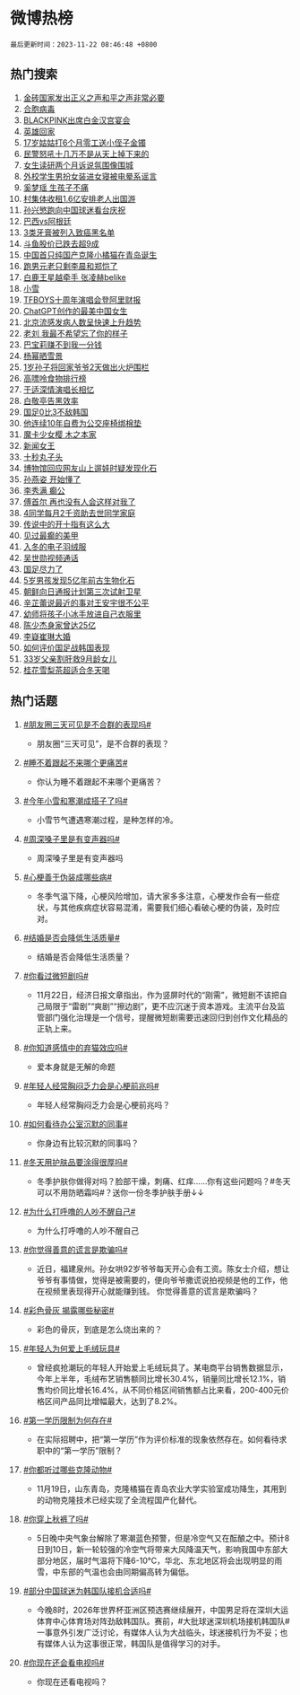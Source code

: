 # 微博热榜

`最后更新时间：2023-11-22 08:46:48 +0800`

## 热门搜索

1. [金砖国家发出正义之声和平之声非常必要](https://m.weibo.cn/search?containerid=100103type%3D1%26t%3D10%26q%3D%23%E9%87%91%E7%A0%96%E5%9B%BD%E5%AE%B6%E5%8F%91%E5%87%BA%E6%AD%A3%E4%B9%89%E4%B9%8B%E5%A3%B0%E5%92%8C%E5%B9%B3%E4%B9%8B%E5%A3%B0%E9%9D%9E%E5%B8%B8%E5%BF%85%E8%A6%81%23&stream_entry_id=51&isnewpage=1&extparam=seat%3D1%26pos%3D0%26dgr%3D0%26cate%3D10103%26c_type%3D51%26q%3D%2523%25E9%2587%2591%25E7%25A0%2596%25E5%259B%25BD%25E5%25AE%25B6%25E5%258F%2591%25E5%2587%25BA%25E6%25AD%25A3%25E4%25B9%2589%25E4%25B9%258B%25E5%25A3%25B0%25E5%2592%258C%25E5%25B9%25B3%25E4%25B9%258B%25E5%25A3%25B0%25E9%259D%259E%25E5%25B8%25B8%25E5%25BF%2585%25E8%25A6%2581%2523%26stream_entry_id%3D51%26filter_type%3Drealtimehot%26display_time%3D1700614006%26pre_seqid%3D17006140067430411839)
1. [合胞病毒](https://m.weibo.cn/search?containerid=100103type%3D1%26t%3D10%26q%3D%E5%90%88%E8%83%9E%E7%97%85%E6%AF%92&stream_entry_id=31&isnewpage=1&extparam=seat%3D1%26c_type%3D31%26dgr%3D0%26cate%3D5001%26q%3D%25E5%2590%2588%25E8%2583%259E%25E7%2597%2585%25E6%25AF%2592%26flag%3D2%26band_rank%3D1%26pos%3D0%26filter_type%3Drealtimehot%26stream_entry_id%3D31%26lcate%3D5001%26realpos%3D1%26display_time%3D1700614006%26pre_seqid%3D17006140067430411839)
1. [BLACKPINK出席白金汉宫宴会](https://m.weibo.cn/search?containerid=100103type%3D1%26t%3D10%26q%3D%23BLACKPINK%E5%87%BA%E5%B8%AD%E7%99%BD%E9%87%91%E6%B1%89%E5%AE%AB%E5%AE%B4%E4%BC%9A%23&stream_entry_id=31&isnewpage=1&extparam=seat%3D1%26c_type%3D31%26dgr%3D0%26cate%3D5001%26q%3D%2523BLACKPINK%25E5%2587%25BA%25E5%25B8%25AD%25E7%2599%25BD%25E9%2587%2591%25E6%25B1%2589%25E5%25AE%25AB%25E5%25AE%25B4%25E4%25BC%259A%2523%26flag%3D1%26band_rank%3D2%26pos%3D1%26filter_type%3Drealtimehot%26stream_entry_id%3D31%26lcate%3D5001%26realpos%3D2%26display_time%3D1700614006%26pre_seqid%3D17006140067430411839)
1. [英雄回家](https://m.weibo.cn/search?containerid=100103type%3D1%26t%3D10%26q%3D%23%E8%8B%B1%E9%9B%84%E5%9B%9E%E5%AE%B6%23&stream_entry_id=31&isnewpage=1&extparam=seat%3D1%26c_type%3D31%26dgr%3D0%26cate%3D5001%26q%3D%2523%25E8%258B%25B1%25E9%259B%2584%25E5%259B%259E%25E5%25AE%25B6%2523%26flag%3D0%26band_rank%3D3%26pos%3D2%26filter_type%3Drealtimehot%26stream_entry_id%3D31%26lcate%3D5001%26realpos%3D3%26display_time%3D1700614006%26pre_seqid%3D17006140067430411839)
1. [17岁姑姑打6个月零工送小侄子金镯](https://m.weibo.cn/search?containerid=100103type%3D1%26t%3D10%26q%3D%2317%E5%B2%81%E5%A7%91%E5%A7%91%E6%89%936%E4%B8%AA%E6%9C%88%E9%9B%B6%E5%B7%A5%E9%80%81%E5%B0%8F%E4%BE%84%E5%AD%90%E9%87%91%E9%95%AF%23&stream_entry_id=31&isnewpage=1&extparam=seat%3D1%26c_type%3D31%26dgr%3D0%26cate%3D5001%26q%3D%252317%25E5%25B2%2581%25E5%25A7%2591%25E5%25A7%2591%25E6%2589%25936%25E4%25B8%25AA%25E6%259C%2588%25E9%259B%25B6%25E5%25B7%25A5%25E9%2580%2581%25E5%25B0%258F%25E4%25BE%2584%25E5%25AD%2590%25E9%2587%2591%25E9%2595%25AF%2523%26flag%3D1%26band_rank%3D4%26pos%3D3%26filter_type%3Drealtimehot%26stream_entry_id%3D31%26lcate%3D5001%26realpos%3D4%26display_time%3D1700614006%26pre_seqid%3D17006140067430411839)
1. [民警怒吼十几万不是从天上掉下来的](https://m.weibo.cn/search?containerid=100103type%3D1%26t%3D10%26q%3D%23%E6%B0%91%E8%AD%A6%E6%80%92%E5%90%BC%E5%8D%81%E5%87%A0%E4%B8%87%E4%B8%8D%E6%98%AF%E4%BB%8E%E5%A4%A9%E4%B8%8A%E6%8E%89%E4%B8%8B%E6%9D%A5%E7%9A%84%23&stream_entry_id=31&isnewpage=1&extparam=seat%3D1%26c_type%3D31%26dgr%3D0%26cate%3D5001%26q%3D%2523%25E6%25B0%2591%25E8%25AD%25A6%25E6%2580%2592%25E5%2590%25BC%25E5%258D%2581%25E5%2587%25A0%25E4%25B8%2587%25E4%25B8%258D%25E6%2598%25AF%25E4%25BB%258E%25E5%25A4%25A9%25E4%25B8%258A%25E6%258E%2589%25E4%25B8%258B%25E6%259D%25A5%25E7%259A%2584%2523%26flag%3D32768%26band_rank%3D5%26pos%3D4%26filter_type%3Drealtimehot%26stream_entry_id%3D31%26lcate%3D5001%26realpos%3D5%26display_time%3D1700614006%26pre_seqid%3D17006140067430411839)
1. [女生读研两个月诉说氛围像围城](https://m.weibo.cn/search?containerid=100103type%3D1%26t%3D10%26q%3D%23%E5%A5%B3%E7%94%9F%E8%AF%BB%E7%A0%94%E4%B8%A4%E4%B8%AA%E6%9C%88%E8%AF%89%E8%AF%B4%E6%B0%9B%E5%9B%B4%E5%83%8F%E5%9B%B4%E5%9F%8E%23&stream_entry_id=31&isnewpage=1&extparam=seat%3D1%26c_type%3D31%26dgr%3D0%26cate%3D5001%26q%3D%2523%25E5%25A5%25B3%25E7%2594%259F%25E8%25AF%25BB%25E7%25A0%2594%25E4%25B8%25A4%25E4%25B8%25AA%25E6%259C%2588%25E8%25AF%2589%25E8%25AF%25B4%25E6%25B0%259B%25E5%259B%25B4%25E5%2583%258F%25E5%259B%25B4%25E5%259F%258E%2523%26flag%3D0%26band_rank%3D6%26pos%3D5%26filter_type%3Drealtimehot%26stream_entry_id%3D31%26lcate%3D5001%26realpos%3D6%26display_time%3D1700614006%26pre_seqid%3D17006140067430411839)
1. [外校学生男扮女装进女寝被电晕系谣言](https://m.weibo.cn/search?containerid=100103type%3D1%26t%3D10%26q%3D%23%E5%A4%96%E6%A0%A1%E5%AD%A6%E7%94%9F%E7%94%B7%E6%89%AE%E5%A5%B3%E8%A3%85%E8%BF%9B%E5%A5%B3%E5%AF%9D%E8%A2%AB%E7%94%B5%E6%99%95%E7%B3%BB%E8%B0%A3%E8%A8%80%23&stream_entry_id=31&isnewpage=1&extparam=seat%3D1%26c_type%3D31%26cate%3D5001%26q%3D%2523%25E5%25A4%2596%25E6%25A0%25A1%25E5%25AD%25A6%25E7%2594%259F%25E7%2594%25B7%25E6%2589%25AE%25E5%25A5%25B3%25E8%25A3%2585%25E8%25BF%259B%25E5%25A5%25B3%25E5%25AF%259D%25E8%25A2%25AB%25E7%2594%25B5%25E6%2599%2595%25E7%25B3%25BB%25E8%25B0%25A3%25E8%25A8%2580%2523%26pos%3D6%26adid%3D212182%26dgr%3D0%26band_rank%3D7%26lcate%3D5001%26stream_entry_id%3D31%26is_ad_pos%3D1%26filter_type%3Drealtimehot%26display_time%3D1700614006%26pre_seqid%3D17006140067430411839)
1. [奚梦瑶 生孩子不痛](https://m.weibo.cn/search?containerid=100103type%3D1%26t%3D10%26q%3D%E5%A5%9A%E6%A2%A6%E7%91%B6+%E7%94%9F%E5%AD%A9%E5%AD%90%E4%B8%8D%E7%97%9B&stream_entry_id=31&isnewpage=1&extparam=seat%3D1%26c_type%3D31%26dgr%3D0%26cate%3D5001%26q%3D%25E5%25A5%259A%25E6%25A2%25A6%25E7%2591%25B6%2520%25E7%2594%259F%25E5%25AD%25A9%25E5%25AD%2590%25E4%25B8%258D%25E7%2597%259B%26flag%3D1%26band_rank%3D7%26pos%3D7%26filter_type%3Drealtimehot%26stream_entry_id%3D31%26lcate%3D5001%26realpos%3D7%26display_time%3D1700614006%26pre_seqid%3D17006140067430411839)
1. [村集体收租1.6亿安排老人出国游](https://m.weibo.cn/search?containerid=100103type%3D1%26t%3D10%26q%3D%23%E6%9D%91%E9%9B%86%E4%BD%93%E6%94%B6%E7%A7%9F1.6%E4%BA%BF%E5%AE%89%E6%8E%92%E8%80%81%E4%BA%BA%E5%87%BA%E5%9B%BD%E6%B8%B8%23&stream_entry_id=31&isnewpage=1&extparam=seat%3D1%26c_type%3D31%26dgr%3D0%26cate%3D5001%26q%3D%2523%25E6%259D%2591%25E9%259B%2586%25E4%25BD%2593%25E6%2594%25B6%25E7%25A7%259F1.6%25E4%25BA%25BF%25E5%25AE%2589%25E6%258E%2592%25E8%2580%2581%25E4%25BA%25BA%25E5%2587%25BA%25E5%259B%25BD%25E6%25B8%25B8%2523%26flag%3D32768%26band_rank%3D8%26pos%3D8%26filter_type%3Drealtimehot%26stream_entry_id%3D31%26lcate%3D5001%26realpos%3D8%26display_time%3D1700614006%26pre_seqid%3D17006140067430411839)
1. [孙兴慜跑向中国球迷看台庆祝](https://m.weibo.cn/search?containerid=100103type%3D1%26t%3D10%26q%3D%23%E5%AD%99%E5%85%B4%E6%85%9C%E8%B7%91%E5%90%91%E4%B8%AD%E5%9B%BD%E7%90%83%E8%BF%B7%E7%9C%8B%E5%8F%B0%E5%BA%86%E7%A5%9D%23&stream_entry_id=31&isnewpage=1&extparam=seat%3D1%26c_type%3D31%26dgr%3D0%26cate%3D5001%26q%3D%2523%25E5%25AD%2599%25E5%2585%25B4%25E6%2585%259C%25E8%25B7%2591%25E5%2590%2591%25E4%25B8%25AD%25E5%259B%25BD%25E7%2590%2583%25E8%25BF%25B7%25E7%259C%258B%25E5%258F%25B0%25E5%25BA%2586%25E7%25A5%259D%2523%26flag%3D0%26band_rank%3D9%26pos%3D9%26filter_type%3Drealtimehot%26stream_entry_id%3D31%26lcate%3D5001%26realpos%3D9%26display_time%3D1700614006%26pre_seqid%3D17006140067430411839)
1. [巴西vs阿根廷](https://m.weibo.cn/search?containerid=100103type%3D1%26t%3D10%26q%3D%23%E5%B7%B4%E8%A5%BFvs%E9%98%BF%E6%A0%B9%E5%BB%B7%23&stream_entry_id=31&isnewpage=1&extparam=seat%3D1%26c_type%3D31%26dgr%3D0%26cate%3D5001%26q%3D%2523%25E5%25B7%25B4%25E8%25A5%25BFvs%25E9%2598%25BF%25E6%25A0%25B9%25E5%25BB%25B7%2523%26flag%3D1%26band_rank%3D10%26pos%3D10%26filter_type%3Drealtimehot%26stream_entry_id%3D31%26lcate%3D5001%26realpos%3D10%26display_time%3D1700614006%26pre_seqid%3D17006140067430411839)
1. [3类牙膏被列入致癌黑名单](https://m.weibo.cn/search?containerid=100103type%3D1%26t%3D10%26q%3D%233%E7%B1%BB%E7%89%99%E8%86%8F%E8%A2%AB%E5%88%97%E5%85%A5%E8%87%B4%E7%99%8C%E9%BB%91%E5%90%8D%E5%8D%95%23&stream_entry_id=31&isnewpage=1&extparam=seat%3D1%26c_type%3D31%26dgr%3D0%26cate%3D5001%26q%3D%25233%25E7%25B1%25BB%25E7%2589%2599%25E8%2586%258F%25E8%25A2%25AB%25E5%2588%2597%25E5%2585%25A5%25E8%2587%25B4%25E7%2599%258C%25E9%25BB%2591%25E5%2590%258D%25E5%258D%2595%2523%26flag%3D0%26band_rank%3D11%26pos%3D11%26filter_type%3Drealtimehot%26stream_entry_id%3D31%26lcate%3D5001%26realpos%3D11%26display_time%3D1700614006%26pre_seqid%3D17006140067430411839)
1. [斗鱼股价已跌去超9成](https://m.weibo.cn/search?containerid=100103type%3D1%26t%3D10%26q%3D%23%E6%96%97%E9%B1%BC%E8%82%A1%E4%BB%B7%E5%B7%B2%E8%B7%8C%E5%8E%BB%E8%B6%859%E6%88%90%23&stream_entry_id=31&isnewpage=1&extparam=seat%3D1%26c_type%3D31%26dgr%3D0%26cate%3D5001%26q%3D%2523%25E6%2596%2597%25E9%25B1%25BC%25E8%2582%25A1%25E4%25BB%25B7%25E5%25B7%25B2%25E8%25B7%258C%25E5%258E%25BB%25E8%25B6%25859%25E6%2588%2590%2523%26flag%3D1%26band_rank%3D12%26pos%3D12%26filter_type%3Drealtimehot%26stream_entry_id%3D31%26lcate%3D5001%26realpos%3D12%26display_time%3D1700614006%26pre_seqid%3D17006140067430411839)
1. [中国首只纯国产克隆小橘猫在青岛诞生](https://m.weibo.cn/search?containerid=100103type%3D1%26t%3D10%26q%3D%23%E4%B8%AD%E5%9B%BD%E9%A6%96%E5%8F%AA%E7%BA%AF%E5%9B%BD%E4%BA%A7%E5%85%8B%E9%9A%86%E5%B0%8F%E6%A9%98%E7%8C%AB%E5%9C%A8%E9%9D%92%E5%B2%9B%E8%AF%9E%E7%94%9F%23&stream_entry_id=31&isnewpage=1&extparam=seat%3D1%26c_type%3D31%26dgr%3D0%26cate%3D5001%26q%3D%2523%25E4%25B8%25AD%25E5%259B%25BD%25E9%25A6%2596%25E5%258F%25AA%25E7%25BA%25AF%25E5%259B%25BD%25E4%25BA%25A7%25E5%2585%258B%25E9%259A%2586%25E5%25B0%258F%25E6%25A9%2598%25E7%258C%25AB%25E5%259C%25A8%25E9%259D%2592%25E5%25B2%259B%25E8%25AF%259E%25E7%2594%259F%2523%26flag%3D1%26band_rank%3D13%26pos%3D13%26filter_type%3Drealtimehot%26stream_entry_id%3D31%26lcate%3D5001%26realpos%3D13%26display_time%3D1700614006%26pre_seqid%3D17006140067430411839)
1. [跑男元老只剩李晨和郑恺了](https://m.weibo.cn/search?containerid=100103type%3D1%26t%3D10%26q%3D%23%E8%B7%91%E7%94%B7%E5%85%83%E8%80%81%E5%8F%AA%E5%89%A9%E6%9D%8E%E6%99%A8%E5%92%8C%E9%83%91%E6%81%BA%E4%BA%86%23&stream_entry_id=31&isnewpage=1&extparam=seat%3D1%26c_type%3D31%26dgr%3D0%26cate%3D5001%26q%3D%2523%25E8%25B7%2591%25E7%2594%25B7%25E5%2585%2583%25E8%2580%2581%25E5%258F%25AA%25E5%2589%25A9%25E6%259D%258E%25E6%2599%25A8%25E5%2592%258C%25E9%2583%2591%25E6%2581%25BA%25E4%25BA%2586%2523%26flag%3D2%26band_rank%3D14%26pos%3D14%26filter_type%3Drealtimehot%26stream_entry_id%3D31%26lcate%3D5001%26realpos%3D14%26display_time%3D1700614006%26pre_seqid%3D17006140067430411839)
1. [白鹿王星越牵手 张凌赫belike](https://m.weibo.cn/search?containerid=100103type%3D1%26t%3D10%26q%3D%E7%99%BD%E9%B9%BF%E7%8E%8B%E6%98%9F%E8%B6%8A%E7%89%B5%E6%89%8B+%E5%BC%A0%E5%87%8C%E8%B5%ABbelike&stream_entry_id=31&isnewpage=1&extparam=seat%3D1%26c_type%3D31%26dgr%3D0%26cate%3D5001%26q%3D%25E7%2599%25BD%25E9%25B9%25BF%25E7%258E%258B%25E6%2598%259F%25E8%25B6%258A%25E7%2589%25B5%25E6%2589%258B%2520%25E5%25BC%25A0%25E5%2587%258C%25E8%25B5%25ABbelike%26flag%3D2%26band_rank%3D15%26pos%3D15%26filter_type%3Drealtimehot%26stream_entry_id%3D31%26lcate%3D5001%26realpos%3D15%26display_time%3D1700614006%26pre_seqid%3D17006140067430411839)
1. [小雪](https://m.weibo.cn/search?containerid=100103type%3D1%26t%3D10%26q%3D%23%E5%B0%8F%E9%9B%AA%23&stream_entry_id=31&isnewpage=1&extparam=seat%3D1%26c_type%3D31%26dgr%3D0%26cate%3D5001%26q%3D%2523%25E5%25B0%258F%25E9%259B%25AA%2523%26flag%3D0%26band_rank%3D16%26pos%3D16%26filter_type%3Drealtimehot%26stream_entry_id%3D31%26lcate%3D5001%26realpos%3D16%26display_time%3D1700614006%26pre_seqid%3D17006140067430411839)
1. [TFBOYS十周年演唱会登阿里财报](https://m.weibo.cn/search?containerid=100103type%3D1%26t%3D10%26q%3D%23TFBOYS%E5%8D%81%E5%91%A8%E5%B9%B4%E6%BC%94%E5%94%B1%E4%BC%9A%E7%99%BB%E9%98%BF%E9%87%8C%E8%B4%A2%E6%8A%A5%23&stream_entry_id=31&isnewpage=1&extparam=seat%3D1%26c_type%3D31%26dgr%3D0%26cate%3D5001%26q%3D%2523TFBOYS%25E5%258D%2581%25E5%2591%25A8%25E5%25B9%25B4%25E6%25BC%2594%25E5%2594%25B1%25E4%25BC%259A%25E7%2599%25BB%25E9%2598%25BF%25E9%2587%258C%25E8%25B4%25A2%25E6%258A%25A5%2523%26flag%3D1%26band_rank%3D17%26pos%3D17%26filter_type%3Drealtimehot%26stream_entry_id%3D31%26lcate%3D5001%26realpos%3D17%26display_time%3D1700614006%26pre_seqid%3D17006140067430411839)
1. [ChatGPT创作的最美中国女生](https://m.weibo.cn/search?containerid=100103type%3D1%26t%3D10%26q%3DChatGPT%E5%88%9B%E4%BD%9C%E7%9A%84%E6%9C%80%E7%BE%8E%E4%B8%AD%E5%9B%BD%E5%A5%B3%E7%94%9F&stream_entry_id=31&isnewpage=1&extparam=seat%3D1%26c_type%3D31%26dgr%3D0%26cate%3D5001%26q%3DChatGPT%25E5%2588%259B%25E4%25BD%259C%25E7%259A%2584%25E6%259C%2580%25E7%25BE%258E%25E4%25B8%25AD%25E5%259B%25BD%25E5%25A5%25B3%25E7%2594%259F%26flag%3D0%26band_rank%3D18%26pos%3D18%26filter_type%3Drealtimehot%26stream_entry_id%3D31%26lcate%3D5001%26realpos%3D18%26display_time%3D1700614006%26pre_seqid%3D17006140067430411839)
1. [北京流感发病人数呈快速上升趋势](https://m.weibo.cn/search?containerid=100103type%3D1%26t%3D10%26q%3D%23%E5%8C%97%E4%BA%AC%E6%B5%81%E6%84%9F%E5%8F%91%E7%97%85%E4%BA%BA%E6%95%B0%E5%91%88%E5%BF%AB%E9%80%9F%E4%B8%8A%E5%8D%87%E8%B6%8B%E5%8A%BF%23&stream_entry_id=31&isnewpage=1&extparam=seat%3D1%26c_type%3D31%26dgr%3D0%26cate%3D5001%26q%3D%2523%25E5%258C%2597%25E4%25BA%25AC%25E6%25B5%2581%25E6%2584%259F%25E5%258F%2591%25E7%2597%2585%25E4%25BA%25BA%25E6%2595%25B0%25E5%2591%2588%25E5%25BF%25AB%25E9%2580%259F%25E4%25B8%258A%25E5%258D%2587%25E8%25B6%258B%25E5%258A%25BF%2523%26flag%3D1%26band_rank%3D19%26pos%3D19%26filter_type%3Drealtimehot%26stream_entry_id%3D31%26lcate%3D5001%26realpos%3D19%26display_time%3D1700614006%26pre_seqid%3D17006140067430411839)
1. [老刘 我最不希望忘了你的样子](https://m.weibo.cn/search?containerid=100103type%3D1%26t%3D10%26q%3D%E8%80%81%E5%88%98+%E6%88%91%E6%9C%80%E4%B8%8D%E5%B8%8C%E6%9C%9B%E5%BF%98%E4%BA%86%E4%BD%A0%E7%9A%84%E6%A0%B7%E5%AD%90&stream_entry_id=31&isnewpage=1&extparam=seat%3D1%26c_type%3D31%26dgr%3D0%26cate%3D5001%26q%3D%25E8%2580%2581%25E5%2588%2598%2520%25E6%2588%2591%25E6%259C%2580%25E4%25B8%258D%25E5%25B8%258C%25E6%259C%259B%25E5%25BF%2598%25E4%25BA%2586%25E4%25BD%25A0%25E7%259A%2584%25E6%25A0%25B7%25E5%25AD%2590%26flag%3D1%26band_rank%3D20%26pos%3D20%26filter_type%3Drealtimehot%26stream_entry_id%3D31%26lcate%3D5001%26realpos%3D20%26display_time%3D1700614006%26pre_seqid%3D17006140067430411839)
1. [巴宝莉赚不到我一分钱](https://m.weibo.cn/search?containerid=100103type%3D1%26t%3D10%26q%3D%E5%B7%B4%E5%AE%9D%E8%8E%89%E8%B5%9A%E4%B8%8D%E5%88%B0%E6%88%91%E4%B8%80%E5%88%86%E9%92%B1&stream_entry_id=31&isnewpage=1&extparam=seat%3D1%26c_type%3D31%26dgr%3D0%26cate%3D5001%26q%3D%25E5%25B7%25B4%25E5%25AE%259D%25E8%258E%2589%25E8%25B5%259A%25E4%25B8%258D%25E5%2588%25B0%25E6%2588%2591%25E4%25B8%2580%25E5%2588%2586%25E9%2592%25B1%26flag%3D0%26band_rank%3D21%26pos%3D21%26filter_type%3Drealtimehot%26stream_entry_id%3D31%26lcate%3D5001%26realpos%3D21%26display_time%3D1700614006%26pre_seqid%3D17006140067430411839)
1. [杨幂晒雪景](https://m.weibo.cn/search?containerid=100103type%3D1%26t%3D10%26q%3D%23%E6%9D%A8%E5%B9%82%E6%99%92%E9%9B%AA%E6%99%AF%23&stream_entry_id=31&isnewpage=1&extparam=seat%3D1%26c_type%3D31%26dgr%3D0%26cate%3D5001%26q%3D%2523%25E6%259D%25A8%25E5%25B9%2582%25E6%2599%2592%25E9%259B%25AA%25E6%2599%25AF%2523%26flag%3D1%26band_rank%3D22%26pos%3D22%26filter_type%3Drealtimehot%26stream_entry_id%3D31%26lcate%3D5001%26realpos%3D22%26display_time%3D1700614006%26pre_seqid%3D17006140067430411839)
1. [1岁孙子将回家爷爷2天做出火炉围栏](https://m.weibo.cn/search?containerid=100103type%3D1%26t%3D10%26q%3D%231%E5%B2%81%E5%AD%99%E5%AD%90%E5%B0%86%E5%9B%9E%E5%AE%B6%E7%88%B7%E7%88%B72%E5%A4%A9%E5%81%9A%E5%87%BA%E7%81%AB%E7%82%89%E5%9B%B4%E6%A0%8F%23&stream_entry_id=31&isnewpage=1&extparam=seat%3D1%26c_type%3D31%26dgr%3D0%26cate%3D5001%26q%3D%25231%25E5%25B2%2581%25E5%25AD%2599%25E5%25AD%2590%25E5%25B0%2586%25E5%259B%259E%25E5%25AE%25B6%25E7%2588%25B7%25E7%2588%25B72%25E5%25A4%25A9%25E5%2581%259A%25E5%2587%25BA%25E7%2581%25AB%25E7%2582%2589%25E5%259B%25B4%25E6%25A0%258F%2523%26flag%3D32768%26band_rank%3D23%26pos%3D23%26filter_type%3Drealtimehot%26stream_entry_id%3D31%26lcate%3D5001%26realpos%3D23%26display_time%3D1700614006%26pre_seqid%3D17006140067430411839)
1. [高嘌呤食物排行榜](https://m.weibo.cn/search?containerid=100103type%3D1%26t%3D10%26q%3D%E9%AB%98%E5%98%8C%E5%91%A4%E9%A3%9F%E7%89%A9%E6%8E%92%E8%A1%8C%E6%A6%9C&stream_entry_id=31&isnewpage=1&extparam=seat%3D1%26c_type%3D31%26dgr%3D0%26cate%3D5001%26q%3D%25E9%25AB%2598%25E5%2598%258C%25E5%2591%25A4%25E9%25A3%259F%25E7%2589%25A9%25E6%258E%2592%25E8%25A1%258C%25E6%25A6%259C%26flag%3D0%26band_rank%3D24%26pos%3D24%26filter_type%3Drealtimehot%26stream_entry_id%3D31%26lcate%3D5001%26realpos%3D24%26display_time%3D1700614006%26pre_seqid%3D17006140067430411839)
1. [于适深情演唱长相忆](https://m.weibo.cn/search?containerid=100103type%3D1%26t%3D10%26q%3D%23%E4%BA%8E%E9%80%82%E6%B7%B1%E6%83%85%E6%BC%94%E5%94%B1%E9%95%BF%E7%9B%B8%E5%BF%86%23&stream_entry_id=31&isnewpage=1&extparam=seat%3D1%26c_type%3D31%26dgr%3D0%26cate%3D5001%26q%3D%2523%25E4%25BA%258E%25E9%2580%2582%25E6%25B7%25B1%25E6%2583%2585%25E6%25BC%2594%25E5%2594%25B1%25E9%2595%25BF%25E7%259B%25B8%25E5%25BF%2586%2523%26flag%3D32768%26band_rank%3D25%26pos%3D25%26filter_type%3Drealtimehot%26stream_entry_id%3D31%26lcate%3D5001%26realpos%3D25%26display_time%3D1700614006%26pre_seqid%3D17006140067430411839)
1. [白敬亭告黑效率](https://m.weibo.cn/search?containerid=100103type%3D1%26t%3D10%26q%3D%23%E7%99%BD%E6%95%AC%E4%BA%AD%E5%91%8A%E9%BB%91%E6%95%88%E7%8E%87%23&stream_entry_id=31&isnewpage=1&extparam=seat%3D1%26c_type%3D31%26dgr%3D0%26cate%3D5001%26q%3D%2523%25E7%2599%25BD%25E6%2595%25AC%25E4%25BA%25AD%25E5%2591%258A%25E9%25BB%2591%25E6%2595%2588%25E7%258E%2587%2523%26flag%3D0%26band_rank%3D26%26pos%3D26%26filter_type%3Drealtimehot%26stream_entry_id%3D31%26lcate%3D5001%26realpos%3D26%26display_time%3D1700614006%26pre_seqid%3D17006140067430411839)
1. [国足0比3不敌韩国](https://m.weibo.cn/search?containerid=100103type%3D1%26t%3D10%26q%3D%E5%9B%BD%E8%B6%B30%E6%AF%943%E4%B8%8D%E6%95%8C%E9%9F%A9%E5%9B%BD&stream_entry_id=31&isnewpage=1&extparam=seat%3D1%26c_type%3D31%26dgr%3D0%26cate%3D5001%26q%3D%25E5%259B%25BD%25E8%25B6%25B30%25E6%25AF%25943%25E4%25B8%258D%25E6%2595%258C%25E9%259F%25A9%25E5%259B%25BD%26flag%3D0%26band_rank%3D27%26pos%3D27%26filter_type%3Drealtimehot%26stream_entry_id%3D31%26lcate%3D5001%26realpos%3D27%26display_time%3D1700614006%26pre_seqid%3D17006140067430411839)
1. [他连续10年自费为公交座椅绑棉垫](https://m.weibo.cn/search?containerid=100103type%3D1%26t%3D10%26q%3D%23%E4%BB%96%E8%BF%9E%E7%BB%AD10%E5%B9%B4%E8%87%AA%E8%B4%B9%E4%B8%BA%E5%85%AC%E4%BA%A4%E5%BA%A7%E6%A4%85%E7%BB%91%E6%A3%89%E5%9E%AB%23&stream_entry_id=31&isnewpage=1&extparam=seat%3D1%26c_type%3D31%26dgr%3D0%26cate%3D5001%26q%3D%2523%25E4%25BB%2596%25E8%25BF%259E%25E7%25BB%25AD10%25E5%25B9%25B4%25E8%2587%25AA%25E8%25B4%25B9%25E4%25B8%25BA%25E5%2585%25AC%25E4%25BA%25A4%25E5%25BA%25A7%25E6%25A4%2585%25E7%25BB%2591%25E6%25A3%2589%25E5%259E%25AB%2523%26flag%3D32768%26band_rank%3D28%26pos%3D28%26filter_type%3Drealtimehot%26stream_entry_id%3D31%26lcate%3D5001%26realpos%3D28%26display_time%3D1700614006%26pre_seqid%3D17006140067430411839)
1. [魔卡少女樱 木之本家](https://m.weibo.cn/search?containerid=100103type%3D1%26t%3D10%26q%3D%E9%AD%94%E5%8D%A1%E5%B0%91%E5%A5%B3%E6%A8%B1+%E6%9C%A8%E4%B9%8B%E6%9C%AC%E5%AE%B6&stream_entry_id=31&isnewpage=1&extparam=seat%3D1%26c_type%3D31%26dgr%3D0%26cate%3D5001%26q%3D%25E9%25AD%2594%25E5%258D%25A1%25E5%25B0%2591%25E5%25A5%25B3%25E6%25A8%25B1%2520%25E6%259C%25A8%25E4%25B9%258B%25E6%259C%25AC%25E5%25AE%25B6%26flag%3D1%26band_rank%3D29%26pos%3D29%26filter_type%3Drealtimehot%26stream_entry_id%3D31%26lcate%3D5001%26realpos%3D29%26display_time%3D1700614006%26pre_seqid%3D17006140067430411839)
1. [新闻女王](https://m.weibo.cn/search?containerid=100103type%3D1%26t%3D10%26q%3D%E6%96%B0%E9%97%BB%E5%A5%B3%E7%8E%8B&stream_entry_id=31&isnewpage=1&extparam=seat%3D1%26c_type%3D31%26dgr%3D0%26cate%3D5001%26q%3D%25E6%2596%25B0%25E9%2597%25BB%25E5%25A5%25B3%25E7%258E%258B%26flag%3D1%26band_rank%3D30%26pos%3D30%26filter_type%3Drealtimehot%26stream_entry_id%3D31%26lcate%3D5001%26realpos%3D30%26display_time%3D1700614006%26pre_seqid%3D17006140067430411839)
1. [十秒丸子头](https://m.weibo.cn/search?containerid=100103type%3D1%26t%3D10%26q%3D%E5%8D%81%E7%A7%92%E4%B8%B8%E5%AD%90%E5%A4%B4&stream_entry_id=31&isnewpage=1&extparam=seat%3D1%26c_type%3D31%26dgr%3D0%26cate%3D5001%26q%3D%25E5%258D%2581%25E7%25A7%2592%25E4%25B8%25B8%25E5%25AD%2590%25E5%25A4%25B4%26flag%3D1%26band_rank%3D31%26pos%3D31%26filter_type%3Drealtimehot%26stream_entry_id%3D31%26lcate%3D5001%26realpos%3D31%26display_time%3D1700614006%26pre_seqid%3D17006140067430411839)
1. [博物馆回应网友山上遛娃时疑发现化石](https://m.weibo.cn/search?containerid=100103type%3D1%26t%3D10%26q%3D%23%E5%8D%9A%E7%89%A9%E9%A6%86%E5%9B%9E%E5%BA%94%E7%BD%91%E5%8F%8B%E5%B1%B1%E4%B8%8A%E9%81%9B%E5%A8%83%E6%97%B6%E7%96%91%E5%8F%91%E7%8E%B0%E5%8C%96%E7%9F%B3%23&stream_entry_id=31&isnewpage=1&extparam=seat%3D1%26c_type%3D31%26dgr%3D0%26cate%3D5001%26q%3D%2523%25E5%258D%259A%25E7%2589%25A9%25E9%25A6%2586%25E5%259B%259E%25E5%25BA%2594%25E7%25BD%2591%25E5%258F%258B%25E5%25B1%25B1%25E4%25B8%258A%25E9%2581%259B%25E5%25A8%2583%25E6%2597%25B6%25E7%2596%2591%25E5%258F%2591%25E7%258E%25B0%25E5%258C%2596%25E7%259F%25B3%2523%26flag%3D32768%26band_rank%3D32%26pos%3D32%26filter_type%3Drealtimehot%26stream_entry_id%3D31%26lcate%3D5001%26realpos%3D32%26display_time%3D1700614006%26pre_seqid%3D17006140067430411839)
1. [孙燕姿 开始懂了](https://m.weibo.cn/search?containerid=100103type%3D1%26t%3D10%26q%3D%E5%AD%99%E7%87%95%E5%A7%BF+%E5%BC%80%E5%A7%8B%E6%87%82%E4%BA%86&stream_entry_id=31&isnewpage=1&extparam=seat%3D1%26c_type%3D31%26dgr%3D0%26cate%3D5001%26q%3D%25E5%25AD%2599%25E7%2587%2595%25E5%25A7%25BF%2520%25E5%25BC%2580%25E5%25A7%258B%25E6%2587%2582%25E4%25BA%2586%26flag%3D0%26band_rank%3D33%26pos%3D33%26filter_type%3Drealtimehot%26stream_entry_id%3D31%26lcate%3D5001%26realpos%3D33%26display_time%3D1700614006%26pre_seqid%3D17006140067430411839)
1. [李秀满 癫公](https://m.weibo.cn/search?containerid=100103type%3D1%26t%3D10%26q%3D%E6%9D%8E%E7%A7%80%E6%BB%A1+%E7%99%AB%E5%85%AC&stream_entry_id=31&isnewpage=1&extparam=seat%3D1%26c_type%3D31%26dgr%3D0%26cate%3D5001%26q%3D%25E6%259D%258E%25E7%25A7%2580%25E6%25BB%25A1%2520%25E7%2599%25AB%25E5%2585%25AC%26flag%3D0%26band_rank%3D34%26pos%3D34%26filter_type%3Drealtimehot%26stream_entry_id%3D31%26lcate%3D5001%26realpos%3D34%26display_time%3D1700614006%26pre_seqid%3D17006140067430411839)
1. [傅首尔 再也没有人会这样对我了](https://m.weibo.cn/search?containerid=100103type%3D1%26t%3D10%26q%3D%E5%82%85%E9%A6%96%E5%B0%94+%E5%86%8D%E4%B9%9F%E6%B2%A1%E6%9C%89%E4%BA%BA%E4%BC%9A%E8%BF%99%E6%A0%B7%E5%AF%B9%E6%88%91%E4%BA%86&stream_entry_id=31&isnewpage=1&extparam=seat%3D1%26c_type%3D31%26dgr%3D0%26cate%3D5001%26q%3D%25E5%2582%2585%25E9%25A6%2596%25E5%25B0%2594%2520%25E5%2586%258D%25E4%25B9%259F%25E6%25B2%25A1%25E6%259C%2589%25E4%25BA%25BA%25E4%25BC%259A%25E8%25BF%2599%25E6%25A0%25B7%25E5%25AF%25B9%25E6%2588%2591%25E4%25BA%2586%26flag%3D0%26band_rank%3D35%26pos%3D35%26filter_type%3Drealtimehot%26stream_entry_id%3D31%26lcate%3D5001%26realpos%3D35%26display_time%3D1700614006%26pre_seqid%3D17006140067430411839)
1. [4同学每月2千资助去世同学家庭](https://m.weibo.cn/search?containerid=100103type%3D1%26t%3D10%26q%3D%234%E5%90%8C%E5%AD%A6%E6%AF%8F%E6%9C%882%E5%8D%83%E8%B5%84%E5%8A%A9%E5%8E%BB%E4%B8%96%E5%90%8C%E5%AD%A6%E5%AE%B6%E5%BA%AD%23&stream_entry_id=31&isnewpage=1&extparam=seat%3D1%26c_type%3D31%26dgr%3D0%26cate%3D5001%26q%3D%25234%25E5%2590%258C%25E5%25AD%25A6%25E6%25AF%258F%25E6%259C%25882%25E5%258D%2583%25E8%25B5%2584%25E5%258A%25A9%25E5%258E%25BB%25E4%25B8%2596%25E5%2590%258C%25E5%25AD%25A6%25E5%25AE%25B6%25E5%25BA%25AD%2523%26flag%3D32768%26band_rank%3D36%26pos%3D36%26filter_type%3Drealtimehot%26stream_entry_id%3D31%26lcate%3D5001%26realpos%3D36%26display_time%3D1700614006%26pre_seqid%3D17006140067430411839)
1. [传说中的开十指有这么大](https://m.weibo.cn/search?containerid=100103type%3D1%26t%3D10%26q%3D%E4%BC%A0%E8%AF%B4%E4%B8%AD%E7%9A%84%E5%BC%80%E5%8D%81%E6%8C%87%E6%9C%89%E8%BF%99%E4%B9%88%E5%A4%A7&stream_entry_id=31&isnewpage=1&extparam=seat%3D1%26c_type%3D31%26dgr%3D0%26cate%3D5001%26q%3D%25E4%25BC%25A0%25E8%25AF%25B4%25E4%25B8%25AD%25E7%259A%2584%25E5%25BC%2580%25E5%258D%2581%25E6%258C%2587%25E6%259C%2589%25E8%25BF%2599%25E4%25B9%2588%25E5%25A4%25A7%26flag%3D0%26band_rank%3D37%26pos%3D37%26filter_type%3Drealtimehot%26stream_entry_id%3D31%26lcate%3D5001%26realpos%3D37%26display_time%3D1700614006%26pre_seqid%3D17006140067430411839)
1. [见过最癫的美甲](https://m.weibo.cn/search?containerid=100103type%3D1%26t%3D10%26q%3D%E8%A7%81%E8%BF%87%E6%9C%80%E7%99%AB%E7%9A%84%E7%BE%8E%E7%94%B2&stream_entry_id=31&isnewpage=1&extparam=seat%3D1%26c_type%3D31%26dgr%3D0%26cate%3D5001%26q%3D%25E8%25A7%2581%25E8%25BF%2587%25E6%259C%2580%25E7%2599%25AB%25E7%259A%2584%25E7%25BE%258E%25E7%2594%25B2%26flag%3D0%26band_rank%3D38%26pos%3D38%26filter_type%3Drealtimehot%26stream_entry_id%3D31%26lcate%3D5001%26realpos%3D38%26display_time%3D1700614006%26pre_seqid%3D17006140067430411839)
1. [入冬的电子羽绒服](https://m.weibo.cn/search?containerid=100103type%3D1%26t%3D10%26q%3D%E5%85%A5%E5%86%AC%E7%9A%84%E7%94%B5%E5%AD%90%E7%BE%BD%E7%BB%92%E6%9C%8D&stream_entry_id=31&isnewpage=1&extparam=seat%3D1%26c_type%3D31%26dgr%3D0%26cate%3D5001%26q%3D%25E5%2585%25A5%25E5%2586%25AC%25E7%259A%2584%25E7%2594%25B5%25E5%25AD%2590%25E7%25BE%25BD%25E7%25BB%2592%25E6%259C%258D%26flag%3D0%26band_rank%3D39%26pos%3D39%26filter_type%3Drealtimehot%26stream_entry_id%3D31%26lcate%3D5001%26realpos%3D39%26display_time%3D1700614006%26pre_seqid%3D17006140067430411839)
1. [吴世勋视频通话](https://m.weibo.cn/search?containerid=100103type%3D1%26t%3D10%26q%3D%23%E5%90%B4%E4%B8%96%E5%8B%8B%E8%A7%86%E9%A2%91%E9%80%9A%E8%AF%9D%23&stream_entry_id=31&isnewpage=1&extparam=seat%3D1%26c_type%3D31%26dgr%3D0%26cate%3D5001%26q%3D%2523%25E5%2590%25B4%25E4%25B8%2596%25E5%258B%258B%25E8%25A7%2586%25E9%25A2%2591%25E9%2580%259A%25E8%25AF%259D%2523%26flag%3D0%26band_rank%3D40%26pos%3D40%26filter_type%3Drealtimehot%26stream_entry_id%3D31%26lcate%3D5001%26realpos%3D40%26display_time%3D1700614006%26pre_seqid%3D17006140067430411839)
1. [国足尽力了](https://m.weibo.cn/search?containerid=100103type%3D1%26t%3D10%26q%3D%23%E5%9B%BD%E8%B6%B3%E5%B0%BD%E5%8A%9B%E4%BA%86%23&stream_entry_id=31&isnewpage=1&extparam=seat%3D1%26c_type%3D31%26dgr%3D0%26cate%3D5001%26q%3D%2523%25E5%259B%25BD%25E8%25B6%25B3%25E5%25B0%25BD%25E5%258A%259B%25E4%25BA%2586%2523%26flag%3D0%26band_rank%3D41%26pos%3D41%26filter_type%3Drealtimehot%26stream_entry_id%3D31%26lcate%3D5001%26realpos%3D41%26display_time%3D1700614006%26pre_seqid%3D17006140067430411839)
1. [5岁男孩发现5亿年前古生物化石](https://m.weibo.cn/search?containerid=100103type%3D1%26t%3D10%26q%3D%235%E5%B2%81%E7%94%B7%E5%AD%A9%E5%8F%91%E7%8E%B05%E4%BA%BF%E5%B9%B4%E5%89%8D%E5%8F%A4%E7%94%9F%E7%89%A9%E5%8C%96%E7%9F%B3%23&stream_entry_id=31&isnewpage=1&extparam=seat%3D1%26c_type%3D31%26dgr%3D0%26cate%3D5001%26q%3D%25235%25E5%25B2%2581%25E7%2594%25B7%25E5%25AD%25A9%25E5%258F%2591%25E7%258E%25B05%25E4%25BA%25BF%25E5%25B9%25B4%25E5%2589%258D%25E5%258F%25A4%25E7%2594%259F%25E7%2589%25A9%25E5%258C%2596%25E7%259F%25B3%2523%26flag%3D0%26band_rank%3D42%26pos%3D42%26filter_type%3Drealtimehot%26stream_entry_id%3D31%26lcate%3D5001%26realpos%3D42%26display_time%3D1700614006%26pre_seqid%3D17006140067430411839)
1. [朝鲜向日通报计划第三次试射卫星](https://m.weibo.cn/search?containerid=100103type%3D1%26t%3D10%26q%3D%23%E6%9C%9D%E9%B2%9C%E5%90%91%E6%97%A5%E9%80%9A%E6%8A%A5%E8%AE%A1%E5%88%92%E7%AC%AC%E4%B8%89%E6%AC%A1%E8%AF%95%E5%B0%84%E5%8D%AB%E6%98%9F%23&stream_entry_id=31&isnewpage=1&extparam=seat%3D1%26c_type%3D31%26dgr%3D0%26cate%3D5001%26q%3D%2523%25E6%259C%259D%25E9%25B2%259C%25E5%2590%2591%25E6%2597%25A5%25E9%2580%259A%25E6%258A%25A5%25E8%25AE%25A1%25E5%2588%2592%25E7%25AC%25AC%25E4%25B8%2589%25E6%25AC%25A1%25E8%25AF%2595%25E5%25B0%2584%25E5%258D%25AB%25E6%2598%259F%2523%26flag%3D0%26band_rank%3D43%26pos%3D43%26filter_type%3Drealtimehot%26stream_entry_id%3D31%26lcate%3D5001%26realpos%3D43%26display_time%3D1700614006%26pre_seqid%3D17006140067430411839)
1. [辛芷蕾说最近的事对王安宇很不公平](https://m.weibo.cn/search?containerid=100103type%3D1%26t%3D10%26q%3D%23%E8%BE%9B%E8%8A%B7%E8%95%BE%E8%AF%B4%E6%9C%80%E8%BF%91%E7%9A%84%E4%BA%8B%E5%AF%B9%E7%8E%8B%E5%AE%89%E5%AE%87%E5%BE%88%E4%B8%8D%E5%85%AC%E5%B9%B3%23&stream_entry_id=31&isnewpage=1&extparam=seat%3D1%26c_type%3D31%26dgr%3D0%26cate%3D5001%26q%3D%2523%25E8%25BE%259B%25E8%258A%25B7%25E8%2595%25BE%25E8%25AF%25B4%25E6%259C%2580%25E8%25BF%2591%25E7%259A%2584%25E4%25BA%258B%25E5%25AF%25B9%25E7%258E%258B%25E5%25AE%2589%25E5%25AE%2587%25E5%25BE%2588%25E4%25B8%258D%25E5%2585%25AC%25E5%25B9%25B3%2523%26flag%3D0%26band_rank%3D44%26pos%3D44%26filter_type%3Drealtimehot%26stream_entry_id%3D31%26lcate%3D5001%26realpos%3D44%26display_time%3D1700614006%26pre_seqid%3D17006140067430411839)
1. [幼师将孩子小冰手放进自己衣服里](https://m.weibo.cn/search?containerid=100103type%3D1%26t%3D10%26q%3D%23%E5%B9%BC%E5%B8%88%E5%B0%86%E5%AD%A9%E5%AD%90%E5%B0%8F%E5%86%B0%E6%89%8B%E6%94%BE%E8%BF%9B%E8%87%AA%E5%B7%B1%E8%A1%A3%E6%9C%8D%E9%87%8C%23&stream_entry_id=31&isnewpage=1&extparam=seat%3D1%26c_type%3D31%26dgr%3D0%26cate%3D5001%26q%3D%2523%25E5%25B9%25BC%25E5%25B8%2588%25E5%25B0%2586%25E5%25AD%25A9%25E5%25AD%2590%25E5%25B0%258F%25E5%2586%25B0%25E6%2589%258B%25E6%2594%25BE%25E8%25BF%259B%25E8%2587%25AA%25E5%25B7%25B1%25E8%25A1%25A3%25E6%259C%258D%25E9%2587%258C%2523%26flag%3D32768%26band_rank%3D45%26pos%3D45%26filter_type%3Drealtimehot%26stream_entry_id%3D31%26lcate%3D5001%26realpos%3D45%26display_time%3D1700614006%26pre_seqid%3D17006140067430411839)
1. [陈少杰身家曾达25亿](https://m.weibo.cn/search?containerid=100103type%3D1%26t%3D10%26q%3D%23%E9%99%88%E5%B0%91%E6%9D%B0%E8%BA%AB%E5%AE%B6%E6%9B%BE%E8%BE%BE25%E4%BA%BF%23&stream_entry_id=31&isnewpage=1&extparam=seat%3D1%26c_type%3D31%26dgr%3D0%26cate%3D5001%26q%3D%2523%25E9%2599%2588%25E5%25B0%2591%25E6%259D%25B0%25E8%25BA%25AB%25E5%25AE%25B6%25E6%259B%25BE%25E8%25BE%25BE25%25E4%25BA%25BF%2523%26flag%3D0%26band_rank%3D46%26pos%3D46%26filter_type%3Drealtimehot%26stream_entry_id%3D31%26lcate%3D5001%26realpos%3D46%26display_time%3D1700614006%26pre_seqid%3D17006140067430411839)
1. [李嶷崔琳大婚](https://m.weibo.cn/search?containerid=100103type%3D1%26t%3D10%26q%3D%23%E6%9D%8E%E5%B6%B7%E5%B4%94%E7%90%B3%E5%A4%A7%E5%A9%9A%23&stream_entry_id=31&isnewpage=1&extparam=seat%3D1%26c_type%3D31%26dgr%3D0%26cate%3D5001%26q%3D%2523%25E6%259D%258E%25E5%25B6%25B7%25E5%25B4%2594%25E7%2590%25B3%25E5%25A4%25A7%25E5%25A9%259A%2523%26flag%3D1%26band_rank%3D47%26pos%3D47%26filter_type%3Drealtimehot%26stream_entry_id%3D31%26lcate%3D5001%26realpos%3D47%26display_time%3D1700614006%26pre_seqid%3D17006140067430411839)
1. [如何评价国足战韩国表现](https://m.weibo.cn/search?containerid=100103type%3D1%26t%3D10%26q%3D%23%E5%A6%82%E4%BD%95%E8%AF%84%E4%BB%B7%E5%9B%BD%E8%B6%B3%E6%88%98%E9%9F%A9%E5%9B%BD%E8%A1%A8%E7%8E%B0%23&stream_entry_id=31&isnewpage=1&extparam=seat%3D1%26c_type%3D31%26dgr%3D0%26cate%3D5001%26q%3D%2523%25E5%25A6%2582%25E4%25BD%2595%25E8%25AF%2584%25E4%25BB%25B7%25E5%259B%25BD%25E8%25B6%25B3%25E6%2588%2598%25E9%259F%25A9%25E5%259B%25BD%25E8%25A1%25A8%25E7%258E%25B0%2523%26flag%3D1%26band_rank%3D48%26pos%3D48%26filter_type%3Drealtimehot%26stream_entry_id%3D31%26lcate%3D5001%26realpos%3D48%26display_time%3D1700614006%26pre_seqid%3D17006140067430411839)
1. [33岁父亲割肝救9月龄女儿](https://m.weibo.cn/search?containerid=100103type%3D1%26t%3D10%26q%3D%2333%E5%B2%81%E7%88%B6%E4%BA%B2%E5%89%B2%E8%82%9D%E6%95%919%E6%9C%88%E9%BE%84%E5%A5%B3%E5%84%BF%23&stream_entry_id=31&isnewpage=1&extparam=seat%3D1%26c_type%3D31%26dgr%3D0%26cate%3D5001%26q%3D%252333%25E5%25B2%2581%25E7%2588%25B6%25E4%25BA%25B2%25E5%2589%25B2%25E8%2582%259D%25E6%2595%25919%25E6%259C%2588%25E9%25BE%2584%25E5%25A5%25B3%25E5%2584%25BF%2523%26flag%3D32768%26band_rank%3D49%26pos%3D49%26filter_type%3Drealtimehot%26stream_entry_id%3D31%26lcate%3D5001%26realpos%3D49%26display_time%3D1700614006%26pre_seqid%3D17006140067430411839)
1. [桂花雪梨茶超适合冬天喝](https://m.weibo.cn/search?containerid=100103type%3D1%26t%3D10%26q%3D%23%E6%A1%82%E8%8A%B1%E9%9B%AA%E6%A2%A8%E8%8C%B6%E8%B6%85%E9%80%82%E5%90%88%E5%86%AC%E5%A4%A9%E5%96%9D%23&stream_entry_id=31&isnewpage=1&extparam=seat%3D1%26c_type%3D31%26dgr%3D0%26cate%3D5001%26q%3D%2523%25E6%25A1%2582%25E8%258A%25B1%25E9%259B%25AA%25E6%25A2%25A8%25E8%258C%25B6%25E8%25B6%2585%25E9%2580%2582%25E5%2590%2588%25E5%2586%25AC%25E5%25A4%25A9%25E5%2596%259D%2523%26flag%3D1%26band_rank%3D50%26pos%3D50%26filter_type%3Drealtimehot%26stream_entry_id%3D31%26lcate%3D5001%26realpos%3D50%26display_time%3D1700614006%26pre_seqid%3D17006140067430411839)

## 热门话题

1. [#朋友圈三天可见是不合群的表现吗#](https://m.weibo.cn/search?containerid=231522type%3D1%26t%3D10%26q%3D%23%E6%9C%8B%E5%8F%8B%E5%9C%88%E4%B8%89%E5%A4%A9%E5%8F%AF%E8%A7%81%E6%98%AF%E4%B8%8D%E5%90%88%E7%BE%A4%E7%9A%84%E8%A1%A8%E7%8E%B0%E5%90%97%23&stream_entry_id=128&isnewpage=1&extparam=seat%3D1%26lcate%3D5004%26unitid%3D1700535746224%26cate%3D5004%26c_type%3D128%26pos%3D1-0-0%26dgr%3D0%26display_time%3D1700614008%26pre_seqid%3D17006140087560412697)
    - 朋友圈“三天可见”，是不合群的表现？

1. [#睡不着跟起不来哪个更痛苦#](https://m.weibo.cn/search?containerid=231522type%3D1%26t%3D10%26q%3D%23%E7%9D%A1%E4%B8%8D%E7%9D%80%E8%B7%9F%E8%B5%B7%E4%B8%8D%E6%9D%A5%E5%93%AA%E4%B8%AA%E6%9B%B4%E7%97%9B%E8%8B%A6%23&stream_entry_id=128&isnewpage=1&extparam=seat%3D1%26lcate%3D5004%26unitid%3D1700538478760%26cate%3D5004%26c_type%3D128%26pos%3D1-0-1%26dgr%3D0%26display_time%3D1700614008%26pre_seqid%3D17006140087560412697)
    - 你认为睡不着跟起不来哪个更痛苦？

1. [#今年小雪和寒潮成搭子了吗#](https://m.weibo.cn/search?containerid=231522type%3D1%26t%3D10%26q%3D%23%E4%BB%8A%E5%B9%B4%E5%B0%8F%E9%9B%AA%E5%92%8C%E5%AF%92%E6%BD%AE%E6%88%90%E6%90%AD%E5%AD%90%E4%BA%86%E5%90%97%23&stream_entry_id=128&isnewpage=1&extparam=seat%3D1%26lcate%3D5004%26unitid%3D1700612538748%26cate%3D5004%26c_type%3D128%26pos%3D1-0-2%26dgr%3D0%26display_time%3D1700614008%26pre_seqid%3D17006140087560412697)
    - 小雪节气遭遇寒潮过程，是种怎样的冷。

1. [#周深嗓子里是有变声器吗#](https://m.weibo.cn/search?containerid=231522type%3D1%26t%3D10%26q%3D%23%E5%91%A8%E6%B7%B1%E5%97%93%E5%AD%90%E9%87%8C%E6%98%AF%E6%9C%89%E5%8F%98%E5%A3%B0%E5%99%A8%E5%90%97%23&stream_entry_id=128&isnewpage=1&extparam=seat%3D1%26lcate%3D5004%26unitid%3D1700461349875%26cate%3D5004%26c_type%3D128%26pos%3D1-0-3%26dgr%3D0%26display_time%3D1700614008%26pre_seqid%3D17006140087560412697)
    - 周深嗓子里是有变声器吗

1. [#心梗善于伪装成哪些病#](https://m.weibo.cn/search?containerid=231522type%3D1%26t%3D10%26q%3D%23%E5%BF%83%E6%A2%97%E5%96%84%E4%BA%8E%E4%BC%AA%E8%A3%85%E6%88%90%E5%93%AA%E4%BA%9B%E7%97%85%23&stream_entry_id=128&isnewpage=1&extparam=seat%3D1%26lcate%3D5004%26unitid%3D1700447517887%26cate%3D5004%26c_type%3D128%26pos%3D1-0-4%26dgr%3D0%26display_time%3D1700614008%26pre_seqid%3D17006140087560412697)
    - 冬季气温下降，心梗风险增加，请大家多多注意，心梗发作会有一些症状，与其他疾病症状容易混淆，需要我们细心看破心梗的伪装，及时应对。

1. [#结婚是否会降低生活质量#](https://m.weibo.cn/search?containerid=231522type%3D1%26t%3D10%26q%3D%23%E7%BB%93%E5%A9%9A%E6%98%AF%E5%90%A6%E4%BC%9A%E9%99%8D%E4%BD%8E%E7%94%9F%E6%B4%BB%E8%B4%A8%E9%87%8F%23&stream_entry_id=128&isnewpage=1&extparam=seat%3D1%26lcate%3D5004%26unitid%3D1700461334683%26cate%3D5004%26c_type%3D128%26pos%3D1-0-5%26dgr%3D0%26display_time%3D1700614008%26pre_seqid%3D17006140087560412697)
    - 结婚是否会降低生活质量？

1. [#你看过微短剧吗#](https://m.weibo.cn/search?containerid=231522type%3D1%26t%3D10%26q%3D%23%E4%BD%A0%E7%9C%8B%E8%BF%87%E5%BE%AE%E7%9F%AD%E5%89%A7%E5%90%97%23&stream_entry_id=128&isnewpage=1&extparam=seat%3D1%26lcate%3D5004%26unitid%3D1700610769314%26cate%3D5004%26c_type%3D128%26pos%3D1-0-6%26dgr%3D0%26display_time%3D1700614008%26pre_seqid%3D17006140087560412697)
    - 11月22日，经济日报文章指出，作为竖屏时代的“刚需”，微短剧不该把自己局限于“雷剧”“爽剧”“擦边剧”，更不应沉迷于资本游戏。主流平台及监管部门强化治理是一个信号，提醒微短剧需要迅速回归到创作文化精品的正轨上来。

1. [#你知道感情中的弃猫效应吗#](https://m.weibo.cn/search?containerid=231522type%3D1%26t%3D10%26q%3D%23%E4%BD%A0%E7%9F%A5%E9%81%93%E6%84%9F%E6%83%85%E4%B8%AD%E7%9A%84%E5%BC%83%E7%8C%AB%E6%95%88%E5%BA%94%E5%90%97%23&stream_entry_id=128&isnewpage=1&extparam=seat%3D1%26lcate%3D5004%26unitid%3D1700485067181%26cate%3D5004%26c_type%3D128%26pos%3D1-0-7%26dgr%3D0%26display_time%3D1700614008%26pre_seqid%3D17006140087560412697)
    - 爱本身就是无解的命题

1. [#年轻人经常胸闷乏力会是心梗前兆吗#](https://m.weibo.cn/search?containerid=231522type%3D1%26t%3D10%26q%3D%23%E5%B9%B4%E8%BD%BB%E4%BA%BA%E7%BB%8F%E5%B8%B8%E8%83%B8%E9%97%B7%E4%B9%8F%E5%8A%9B%E4%BC%9A%E6%98%AF%E5%BF%83%E6%A2%97%E5%89%8D%E5%85%86%E5%90%97%23&stream_entry_id=128&isnewpage=1&extparam=seat%3D1%26lcate%3D5004%26unitid%3D1700485656040%26cate%3D5004%26c_type%3D128%26pos%3D1-0-8%26dgr%3D0%26display_time%3D1700614008%26pre_seqid%3D17006140087560412697)
    - 年轻人经常胸闷乏力会是心梗前兆吗？

1. [#如何看待办公室沉默的同事#](https://m.weibo.cn/search?containerid=231522type%3D1%26t%3D10%26q%3D%23%E5%A6%82%E4%BD%95%E7%9C%8B%E5%BE%85%E5%8A%9E%E5%85%AC%E5%AE%A4%E6%B2%89%E9%BB%98%E7%9A%84%E5%90%8C%E4%BA%8B%23&stream_entry_id=128&isnewpage=1&extparam=seat%3D1%26lcate%3D5004%26unitid%3D1700467055564%26cate%3D5004%26c_type%3D128%26pos%3D1-0-9%26dgr%3D0%26display_time%3D1700614008%26pre_seqid%3D17006140087560412697)
    - 你身边有比较沉默的同事吗？

1. [#冬天用护肤品要涂得很厚吗#](https://m.weibo.cn/search?containerid=231522type%3D1%26t%3D10%26q%3D%23%E5%86%AC%E5%A4%A9%E7%94%A8%E6%8A%A4%E8%82%A4%E5%93%81%E8%A6%81%E6%B6%82%E5%BE%97%E5%BE%88%E5%8E%9A%E5%90%97%23&stream_entry_id=128&isnewpage=1&extparam=seat%3D1%26lcate%3D5004%26unitid%3D1700551691021%26cate%3D5004%26c_type%3D128%26pos%3D1-0-10%26dgr%3D0%26display_time%3D1700614008%26pre_seqid%3D17006140087560412697)
    - 冬季护肤你做得对吗？脸部干燥，刺痛、红痒……你有这些问题吗？#冬天可以不用防晒霜吗#？送你一份冬季护肤手册↓↓

1. [#为什么打呼噜的人吵不醒自己#](https://m.weibo.cn/search?containerid=231522type%3D1%26t%3D10%26q%3D%23%E4%B8%BA%E4%BB%80%E4%B9%88%E6%89%93%E5%91%BC%E5%99%9C%E7%9A%84%E4%BA%BA%E5%90%B5%E4%B8%8D%E9%86%92%E8%87%AA%E5%B7%B1%23&stream_entry_id=128&isnewpage=1&extparam=seat%3D1%26lcate%3D5004%26unitid%3D1700577802595%26cate%3D5004%26c_type%3D128%26pos%3D1-0-11%26dgr%3D0%26display_time%3D1700614008%26pre_seqid%3D17006140087560412697)
    - 为什么打呼噜的人吵不醒自己

1. [#你觉得善意的谎言是欺骗吗#](https://m.weibo.cn/search?containerid=231522type%3D1%26t%3D10%26q%3D%23%E4%BD%A0%E8%A7%89%E5%BE%97%E5%96%84%E6%84%8F%E7%9A%84%E8%B0%8E%E8%A8%80%E6%98%AF%E6%AC%BA%E9%AA%97%E5%90%97%23&stream_entry_id=128&isnewpage=1&extparam=seat%3D1%26lcate%3D5004%26unitid%3D1700489294671%26cate%3D5004%26c_type%3D128%26pos%3D1-0-12%26dgr%3D0%26display_time%3D1700614008%26pre_seqid%3D17006140087560412697)
    - 近日，福建泉州。孙女哄92岁爷爷每天开心会有工资。陈女士介绍，想让爷爷有事情做，觉得是被需要的，便向爷爷撒谎说拍视频是他的工作，他在视频里表现得开心就能赚到钱。 你觉得善意的谎言是欺骗吗？

1. [#彩色骨灰 揭露哪些秘密#](https://m.weibo.cn/search?containerid=231522type%3D1%26t%3D10%26q%3D%23%E5%BD%A9%E8%89%B2%E9%AA%A8%E7%81%B0+%E6%8F%AD%E9%9C%B2%E5%93%AA%E4%BA%9B%E7%A7%98%E5%AF%86%23&stream_entry_id=128&isnewpage=1&extparam=seat%3D1%26lcate%3D5004%26unitid%3D1700455630664%26cate%3D5004%26c_type%3D128%26pos%3D1-0-13%26dgr%3D0%26display_time%3D1700614008%26pre_seqid%3D17006140087560412697)
    - 彩色的骨灰，到底是怎么烧出来的？

1. [#年轻人为何爱上毛绒玩具#](https://m.weibo.cn/search?containerid=231522type%3D1%26t%3D10%26q%3D%23%E5%B9%B4%E8%BD%BB%E4%BA%BA%E4%B8%BA%E4%BD%95%E7%88%B1%E4%B8%8A%E6%AF%9B%E7%BB%92%E7%8E%A9%E5%85%B7%23&stream_entry_id=128&isnewpage=1&extparam=seat%3D1%26lcate%3D5004%26unitid%3D1700556501626%26cate%3D5004%26c_type%3D128%26pos%3D1-0-14%26dgr%3D0%26display_time%3D1700614008%26pre_seqid%3D17006140087560412697)
    - 曾经疯抢潮玩的年轻人开始爱上毛绒玩具了。某电商平台销售数据显示，今年上半年，毛绒布艺销售额同比增长30.4%，销量同比增长12.1%，销售均价同比增长16.4%，从不同价格区间销售额占比来看，200-400元价格区间产品同比增幅最大，达到了8.2%。

1. [#第一学历限制为何存在#](https://m.weibo.cn/search?containerid=231522type%3D1%26t%3D10%26q%3D%23%E7%AC%AC%E4%B8%80%E5%AD%A6%E5%8E%86%E9%99%90%E5%88%B6%E4%B8%BA%E4%BD%95%E5%AD%98%E5%9C%A8%23&stream_entry_id=128&isnewpage=1&extparam=seat%3D1%26lcate%3D5004%26unitid%3D1700540268765%26cate%3D5004%26c_type%3D128%26pos%3D1-0-15%26dgr%3D0%26display_time%3D1700614008%26pre_seqid%3D17006140087560412697)
    - 在实际招聘中，把“第一学历”作为评价标准的现象依然存在。如何看待求职中的“第一学历”限制？

1. [#你都听过哪些克隆动物#](https://m.weibo.cn/search?containerid=231522type%3D1%26t%3D10%26q%3D%23%E4%BD%A0%E9%83%BD%E5%90%AC%E8%BF%87%E5%93%AA%E4%BA%9B%E5%85%8B%E9%9A%86%E5%8A%A8%E7%89%A9%23&stream_entry_id=128&isnewpage=1&extparam=seat%3D1%26lcate%3D5004%26unitid%3D1700470373864%26cate%3D5004%26c_type%3D128%26pos%3D1-0-16%26dgr%3D0%26display_time%3D1700614008%26pre_seqid%3D17006140087560412697)
    - 11月19日，山东青岛，克隆橘猫在青岛农业大学实验室成功降生，其用到的动物克隆技术已经实现了全流程国产化替代。

1. [#你穿上秋裤了吗#](https://m.weibo.cn/search?containerid=231522type%3D1%26t%3D10%26q%3D%23%E4%BD%A0%E7%A9%BF%E4%B8%8A%E7%A7%8B%E8%A3%A4%E4%BA%86%E5%90%97%23&stream_entry_id=128&isnewpage=1&extparam=seat%3D1%26lcate%3D5004%26unitid%3D1700449919181%26cate%3D5004%26c_type%3D128%26pos%3D1-0-17%26dgr%3D0%26display_time%3D1700614008%26pre_seqid%3D17006140087560412697)
    - 5日晚中央气象台解除了寒潮蓝色预警，但是冷空气又在酝酿之中。预计8日到10日，新一轮较强的冷空气将带来大风降温天气，影响我国中东部大部分地区，届时气温将下降6-10°C，华北、东北地区将会出现明显的雨雪，中东部的气温也会由同期偏高转为偏低。

1. [#部分中国球迷为韩国队接机合适吗#](https://m.weibo.cn/search?containerid=231522type%3D1%26t%3D10%26q%3D%23%E9%83%A8%E5%88%86%E4%B8%AD%E5%9B%BD%E7%90%83%E8%BF%B7%E4%B8%BA%E9%9F%A9%E5%9B%BD%E9%98%9F%E6%8E%A5%E6%9C%BA%E5%90%88%E9%80%82%E5%90%97%23&stream_entry_id=128&isnewpage=1&extparam=seat%3D1%26lcate%3D5004%26unitid%3D1700581099091%26cate%3D5004%26c_type%3D128%26pos%3D1-0-18%26dgr%3D0%26display_time%3D1700614008%26pre_seqid%3D17006140087560412697)
    - 今晚8时，2026年世界杯亚洲区预选赛继续展开，中国男足将在深圳大运体育中心体育场对阵劲敌韩国队。赛前，#大批球迷深圳机场接机韩国队#一事意外引发广泛讨论，有媒体人认为大战临头，球迷接机行为不妥；也有媒体人认为这事很正常，韩国队是值得学习的对手。

1. [#你现在还会看电视吗#](https://m.weibo.cn/search?containerid=231522type%3D1%26t%3D10%26q%3D%23%E4%BD%A0%E7%8E%B0%E5%9C%A8%E8%BF%98%E4%BC%9A%E7%9C%8B%E7%94%B5%E8%A7%86%E5%90%97%23&stream_entry_id=128&isnewpage=1&extparam=seat%3D1%26lcate%3D5004%26unitid%3D1700574189969%26cate%3D5004%26c_type%3D128%26pos%3D1-0-19%26dgr%3D0%26display_time%3D1700614008%26pre_seqid%3D17006140087560412697)
    - 你现在还看电视吗？

